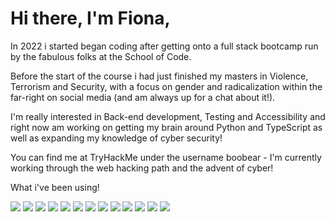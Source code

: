 
# Hi there, I'm Fiona, 

In 2022 i started began coding after getting onto a full stack bootcamp run by the fabulous folks at the School of Code. 

Before the start of the course i had just finished my masters in Violence, Terrorism and Security, with a focus on gender and radicalization within the far-right on social media (and am always up for a chat about it!). 

I'm really interested in Back-end development, Testing and Accessibility and right now am working on getting my brain around Python and TypeScript as well as expanding my knowledge of cyber security!

You can find me at TryHackMe under the username boobear - I'm currently working through the web hacking path and the advent of cyber!

What i've been using! 

[<img src='https://img.shields.io/badge/React-20232A?style=for-the-badge&logo=react&logoColor=61DAFB'>](<LINK>)
[<img src='https://img.shields.io/badge/Python-3776AB?style=for-the-badge&logo=python&logoColor=white'>](<LINK>)
[<img src='https://img.shields.io/badge/Node.js-43853D?style=for-the-badge&logo=node.js&logoColor=white'>](<LINK>)
[<img src='https://img.shields.io/badge/Express.js-404D59?style=for-the-badge'>](<LINK>)
[<img src='https://img.shields.io/badge/Ruby-CC342D?style=for-the-badge&logo=ruby&logoColor=white'>](<LINK>)
[<img src='https://img.shields.io/badge/PostgreSQL-316192?style=for-the-badge&logo=postgresql&logoColor=white'>](<LINK>)
[<img src='https://img.shields.io/badge/MongoDB-4EA94B?style=for-the-badge&logo=mongodb&logoColor=white'>](<LINK>)
[<img src='https://img.shields.io/badge/Jest-323330?style=for-the-badge&logo=Jest&logoColor=white'>](<LINK>)
[<img src='https://img.shields.io/badge/HTML5-E34F26?style=for-the-badge&logo=html5&logoColor=white'>](<LINK>)
[<img src='https://img.shields.io/badge/CSS3-1572B6?style=for-the-badge&logo=css3&logoColor=white'>](<LINK>)
[<img src='https://img.shields.io/badge/JavaScript-F7DF1E?style=for-the-badge&logo=javascript&logoColor=black'>](<LINK>)
[<img src='https://img.shields.io/badge/Netlify-00C7B7?style=for-the-badge&logo=netlify&logoColor=white'>](<LINK>)
[<img src='	https://github-readme-stats.vercel.app/api/top-langs/?username=fkit00&theme=blue-green'>](<LINK>)


<!---
fkit00/fkit00 is a ✨ special ✨ repository because its `README.md` (this file) appears on your GitHub profile.
You can click the Preview link to take a look at your changes.
--->
